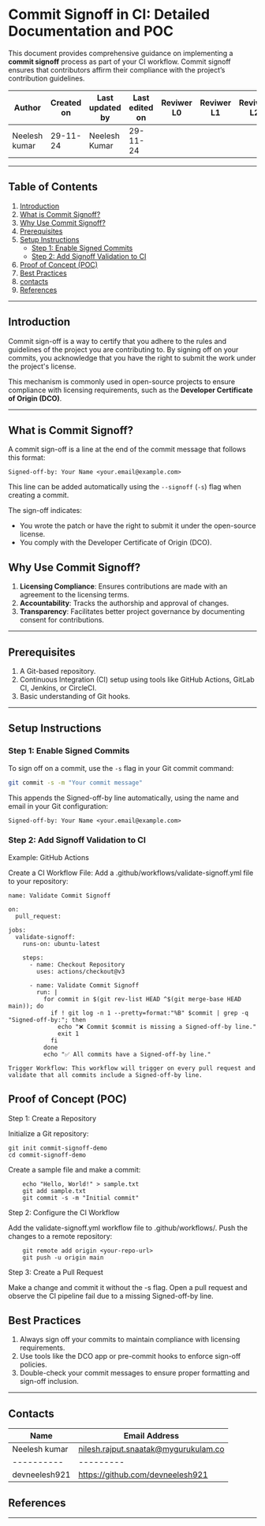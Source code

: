 # Commit Signoff in CI: Detailed Documentation and POC

This document provides comprehensive guidance on implementing a **commit signoff** process as part of your CI workflow. Commit signoff ensures that contributors affirm their compliance with the project’s contribution guidelines.

| **Author** | **Created on** | **Last updated by** | **Last edited on** | **Reviwer L0** |**Reviwer L1** |**Reviwer L2** |
|------------|----------------|----------------------|---------------------|---------------|---------------|---------------|
| Neelesh kumar      | 29-11-24      | Neelesh  Kumar             | 29-11-24           |  | | | 
---

## Table of Contents

1. [Introduction](#introduction)
2. [What is Commit Signoff?](#what-is-commit-signoff)
3. [Why Use Commit Signoff?](#why-use-commit-signoff)
4. [Prerequisites](#prerequisites)
5. [Setup Instructions](#setup-instructions)
    - [Step 1: Enable Signed Commits](#step-1-enable-signed-commits)
    - [Step 2: Add Signoff Validation to CI](#step-2-add-signoff-validation-to-ci)
6. [Proof of Concept (POC)](#proof-of-concept-poc)
7. [Best Practices](#best-practices)
8. [contacts](#contacts)
9. [References](#references)

---

## Introduction

Commit sign-off is a way to certify that you adhere to the rules and guidelines of the project you are contributing to. By signing off on your commits, you acknowledge that you have the right to submit the work under the project's license.

This mechanism is commonly used in open-source projects to ensure compliance with licensing requirements, such as the **Developer Certificate of Origin (DCO)**.

---

## What is Commit Signoff?

A commit sign-off is a line at the end of the commit message that follows this format:

```
Signed-off-by: Your Name <your.email@example.com>
```

This line can be added automatically using the `--signoff` (`-s`) flag when creating a commit.

The sign-off indicates:
- You wrote the patch or have the right to submit it under the open-source license.
- You comply with the Developer Certificate of Origin (DCO).


## Why Use Commit Signoff?

1. **Licensing Compliance**: Ensures contributions are made with an agreement to the licensing terms.
2. **Accountability**: Tracks the authorship and approval of changes.
3. **Transparency**: Facilitates better project governance by documenting consent for contributions.

---

## Prerequisites

1. A Git-based repository.
2. Continuous Integration (CI) setup using tools like GitHub Actions, GitLab CI, Jenkins, or CircleCI.
3. Basic understanding of Git hooks.

---

## Setup Instructions

### Step 1: Enable Signed Commits

To sign off on a commit, use the `-s` flag in your Git commit command:
```bash
git commit -s -m "Your commit message"
```
This appends the Signed-off-by line automatically, using the name and email in your Git configuration:
```
Signed-off-by: Your Name <your.email@example.com>
```
### Step 2: Add Signoff Validation to CI
Example: GitHub Actions

   Create a CI Workflow File: Add a .github/workflows/validate-signoff.yml file to your repository:
```   
name: Validate Commit Signoff

on:
  pull_request:

jobs:
  validate-signoff:
    runs-on: ubuntu-latest

    steps:
      - name: Checkout Repository
        uses: actions/checkout@v3

      - name: Validate Commit Signoff
        run: |
          for commit in $(git rev-list HEAD ^$(git merge-base HEAD main)); do
            if ! git log -n 1 --pretty=format:"%B" $commit | grep -q "Signed-off-by:"; then
              echo "❌ Commit $commit is missing a Signed-off-by line."
              exit 1
            fi
          done
          echo "✅ All commits have a Signed-off-by line."
```
    Trigger Workflow: This workflow will trigger on every pull request and validate that all commits include a Signed-off-by line.

## Proof of Concept (POC)
Step 1: Create a Repository

  Initialize a Git repository:
```
git init commit-signoff-demo
cd commit-signoff-demo
```
Create a sample file and make a commit:
```
    echo "Hello, World!" > sample.txt
    git add sample.txt
    git commit -s -m "Initial commit"
```
Step 2: Configure the CI Workflow

   Add the validate-signoff.yml workflow file to .github/workflows/.
   Push the changes to a remote repository:
```
    git remote add origin <your-repo-url>
    git push -u origin main
```
Step 3: Create a Pull Request

   Make a change and commit it without the -s flag.
   Open a pull request and observe the CI pipeline fail due to a missing Signed-off-by line.

## Best Practices

 1. Always sign off your commits to maintain compliance with licensing requirements.
 2. Use tools like the DCO app or pre-commit hooks to enforce sign-off policies.
 3. Double-check your commit messages to ensure proper formatting and sign-off inclusion.

---


## Contacts

| Name| Email Address      |
|-----|--------------------------|
| Neelesh kumar | nilesh.rajput.snaatak@mygurukulam.co || GitHub | URL |
|----------|---------|
|  devneelesh921  |  https://github.com/devneelesh921  |

## References

-----------------------------------------------------

